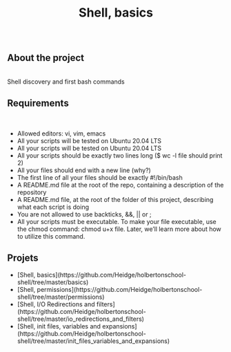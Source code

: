 # <p align=center>Shell, basics</p>
<br />

## About the project
<br />
Shell discovery and first bash commands
<br />

## Requirements
<br />
<ul>
  <li>Allowed editors: vi, vim, emacs</li>
  <li>All your scripts will be tested on Ubuntu 20.04 LTS</li>
  <li>All your scripts will be tested on Ubuntu 20.04 LTS</li>
  <li>All your scripts should be exactly two lines long ($ wc -l file should print 2)</li>
  <li>All your files should end with a new line (why?)</li>
  <li>The first line of all your files should be exactly #!/bin/bash</li>
  <li>A README.md file at the root of the repo, containing a description of the repository</li>
  <li>A README.md file, at the root of the folder of this project, describing what each script is doing</li>
  <li>You are not allowed to use backticks, &&, || or ;</li>
  <li>All your scripts must be executable. To make your file executable, use the chmod command: chmod u+x file. Later, we’ll learn more about how to utilize this           command.</li>
</ul>

## Projets

<ul>
  <li>[Shell, basics](https://github.com/Heidge/holbertonschool-shell/tree/master/basics)</li>
  <li>[Shell, permissions](https://github.com/Heidge/holbertonschool-shell/tree/master/permissions)</li>
  <li>[Shell, I/O Redirections and filters](https://github.com/Heidge/holbertonschool-shell/tree/master/io_redirections_and_filters)</li>
  <li>[Shell, init files, variables and expansions](https://github.com/Heidge/holbertonschool-shell/tree/master/init_files_variables_and_expansions)</li>
</ul>